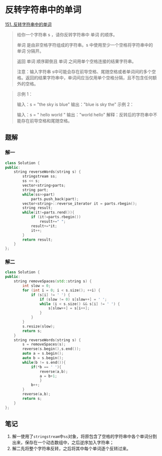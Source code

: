 # 反转字符串中的单词

[151. 反转字符串中的单词](https://leetcode.cn/problems/reverse-words-in-a-string/)

> 给你一个字符串 s ，请你反转字符串中 单词 的顺序。
>
> 单词 是由非空格字符组成的字符串。s 中使用至少一个空格将字符串中的 单词 分隔开。
>
> 返回 单词 顺序颠倒且 单词 之间用单个空格连接的结果字符串。
>
> 注意：输入字符串 s中可能会存在前导空格、尾随空格或者单词间的多个空格。返回的结果字符串中，单词间应当仅用单个空格分隔，且不包含任何额外的空格。 

> 示例 1：
>
> 输入：s = "the sky is blue"
> 输出："blue is sky the"
> 示例 2：
>
> 输入：s = "  hello world  "
> 输出："world hello"
> 解释：反转后的字符串中不能存在前导空格和尾随空格。

## 题解

### 解一

```c++
class Solution {
public:
    string reverseWords(string s) {
        stringstream ss;
        ss << s;
        vector<string>parts;
        string part;
        while(ss>>part)
            parts.push_back(part);
        vector<string>::reverse_iterator it = parts.rbegin();
        string result;
        while(it!=parts.rend()){
            if (it!=parts.rbegin())
                result+=" ";
            result+=*it;
            it++;
        }
        return result;
    }
};
```

### 解二

```c++
class Solution {
public:
    string removeSpaces(std::string s) {
        int slow = 0; 
        for (int i = 0; i < s.size(); ++i) { 
            if (s[i] != ' ') {
                if (slow != 0) s[slow++] = ' '; 
                while (i < s.size() && s[i] != ' ') {
                    s[slow++] = s[i++];
                }
            }
        }
        s.resize(slow);
        return s;
    }
    string reverseWords(string s) {
        s = removeSpaces(s);
        reverse(s.begin(),s.end());
        auto a = s.begin();
        auto b = s.begin();
        while(b != s.end()){
            if(*b == ' '){
                reverse(a,b);
                a = b+1;
                }
            b++;
        }
        reverse(a,b);
        return s;
    }
};
```

## 笔记

1. 解一使用了`stringstream`中`ss`对象，将原包含了空格的字符串中各个单词分割出来，保存在一个动态数组中，之后逆序加入字符串；
2. 解二先将整个字符串反转，之后将其中每个单词逐个反转过来。